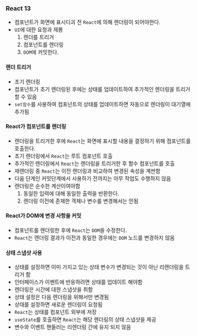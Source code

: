 ### React 13
- 컴포넌트가 화면에 표시디괴 전 `React`에 의해 렌더링이 되어야한다.
- `UI`에 대한 요청과 제롱
  1. 렌더를 트리거
  2. 컴포넌트를 렌더링
  3. `DOM`에 커밋한다.

#### 렌더 트리거
- 초기 렌더링
- 컴포넌트가 초기 렌더링된 후에는 상태를 업데이트하여 추가적인 렌더링을 트리거 할 수 있음
- `set함수`를 사용하여 컴포넌트의 상태를 업데이트하면 자동으로 렌더링이 대기열에 추가됨

#### React가 컴포넌트를 렌더링
- 렌더링을 트리거한 후에 `React`는 화면에 표시할 내용을 결정하기 위해 컴포넌트를 호출한다.
- 초기 렌더링에서 `React`는 루트 컴포넌트 호출
- 추가적인 렌더링에서 `React`는 렌더링을 트리거한 후 함수 컴포넌트를 호출
- 재렌더링 중 `React`는 이전 렌더링과 비교하여 변경된 속성을 계싼함
- 다음 단계인 커밋단계에서 사용하기 전까지는 아무 작업도 수행하지 않음
- 렌더링은 순수한 계산이여야함
  1. 동일한 입력에 대해 동일한 출력을 반환한다.
  2. 렌더링 이전에 존재한 객체나 변수를 변경해서는 안됨

#### React가 DOM에 변경 사항을 커밋
- 컴포넌트를 렌더링한 후에 `React`는 `DOM`을 수정한다.
- `React`는 렌더링 결과가 이전과 동일한 경우에는 `DOM` 노드를 변경하지 않음

#### 상태 스냅샷 사용
- 상태를 설정하면 이미 가지고 있는 상태 변수가 변경되는 것이 아닌 리렌더링을 트리거 함
- 인터페이스가 이벤트에 반응하려면 상태를 업데이트 해야함
- 렌더링은 시간에 대한 스냅샷을 취함
- 상태 설정은 다음 렌더링을 위해서만 변경됨
- 상태를 설정하면 새로운 렌더링이 요청됨
- `React`는 상태를 컴포넌트 외부에 저장
- `useState`를 호출하면 `React`는 해당 렌더링의 상태 스냅샷을 제공
- 변수와 이벤트 핸들러는 리렌더링 간에 유지 되지 않음
